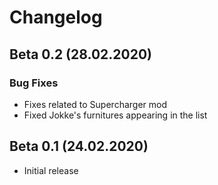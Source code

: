 # Changelog

## Beta 0.2 (28.02.2020)

### Bug Fixes

- Fixes related to Supercharger mod
- Fixed Jokke's furnitures appearing in the list

## Beta 0.1 (24.02.2020)

- Initial release
